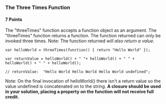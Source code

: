 ### The Three Times Function

#### 7 Points

The "threeTimes" function accepts a function object as an argument.  The "threeTimes" function returns a function.  The function returned can only be invoked three times.  Note: The function returned *will also return a value.*

```
var helloWorld = threeTimes(function() { return "Hello World" });

var returnValue = helloWorld() + " "+ helloWorld() + " " + helloWorld() + " " + helloWorld();

// returnValue:  "Hello World Hello World Hello World undefined";
```

Note: On the final invocation of helloWorld() there isn't a return value so the value undefined is concatenated on to the string.  **A closure should be used in your solution, placing
a property on the function will not receive full credit.**